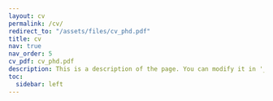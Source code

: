 ```yaml
---
layout: cv
permalink: /cv/
redirect_to: "/assets/files/cv_phd.pdf"
title: cv
nav: true
nav_order: 5
cv_pdf: cv_phd.pdf
description: This is a description of the page. You can modify it in '_pages/cv.md'. You can also change or remove the top pdf download button.
toc:
  sidebar: left
---
```

